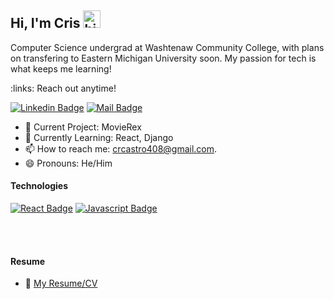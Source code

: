 ## Hi, I'm Cris <img src="https://user-images.githubusercontent.com/1303154/88677602-1635ba80-d120-11ea-84d8-d263ba5fc3c0.gif" width="28px" height="28px" alt="hi">

Computer Science undergrad at Washtenaw Community College, with plans on transfering to Eastern Michigan University soon. My passion for tech is what keeps me learning!

:links: Reach out anytime!

[![Linkedin Badge](https://img.shields.io/badge/-Linkedin-0e76a8?style=flat&labelColor=0e76a8&logo=linkedin&logoColor=white)](https://www.linkedin.com/in/cristopher-castro-7383b323a/) [![Mail Badge](https://img.shields.io/badge/-Gmail-c0392b?style=flat&labelColor=c0392b&logo=gmail&logoColor=white)](crcastro408@gmail.com)

<!-- TODO: Add last video link -->

- 🔭 Current Project: MovieRex 
- 🤔 Currently Learning: React, Django
- 📫 How to reach me: crcastro408@gmail.com.
- 😄 Pronouns: He/Him


#### Technologies

<!-- TODO: Make technologies links takes you to repositories -->

[![React Badge](https://img.shields.io/badge/-React-61DBFB?style=for-the-badge&labelColor=black&logo=react&logoColor=61DBFB)](#) [![Javascript Badge](https://img.shields.io/badge/-Javascript-F0DB4F?style=for-the-badge&labelColor=black&logo=javascript&logoColor=F0DB4F)](#) 

<br />
<br />

#### Resume
- :paperclip: [My Resume/CV]()
  

